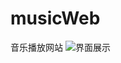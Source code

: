 # musicWeb
音乐播放网站
![界面展示](https://github.com/labelw/musicWeb/blob/display/display/snipaste20180620_042221.png)
